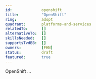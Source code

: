 ```yaml
---
id:				openshift
title:     	 	"OpenShift"
ring:       	adopt
quadrant:   	platforms-and-services
relatedTo:		[]
alternativeTo:	[]
skillsNeeded:	[]
supportsTvdBB:	[]
owners:         [FHN] 
status:			draft
featured:       true
---
```


OpenShift ...